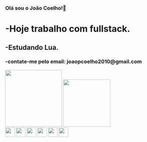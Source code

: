 ### Olá sou o João Coelho!👋
<h1>
-Hoje trabalho com fullstack.</h1>
<h2>-Estudando Lua.</h2>
<h3>-contate-me pelo email: joaopcoelho2010@gmail.com</h3>
<div>
<a hrf="">
<img height="180em" src="https://github-readme-stats.vercel.app/api?username=jpC0ELHO&theme=transparent&show_icons=true"/>
<img height="150em" src="https://github-readme-stats.vercel.app/api/top-langs/?username=jpC0ELHO&theme=transparent"/>
</div>
<div>
<img height="30em" src="https://img.shields.io/badge/Java-ED8B00?style=for-the-badge&logo=openjdk&logoColor=white"/>
<img height="30em" src="https://img.shields.io/badge/C%23-239120?style=for-the-badge&logo=c-sharp&logoColor=white"/>
<img height="30em" src="https://img.shields.io/badge/Lua-2C2D72?style=for-the-badge&logo=lua&logoColor=white"/>
<img height="30em" src="https://img.shields.io/badge/Spring-6DB33F?style=for-the-badge&logo=spring&logoColor=white"/>
<img height="30em" src="https://img.shields.io/badge/MySQL-00000F?style=for-the-badge&logo=mysql&logoColor=white"/>
<img height="30em" src="https://img.shields.io/badge/MariaDB-003545?style=for-the-badge&logo=mariadb&logoColor=white"/>
</div>
